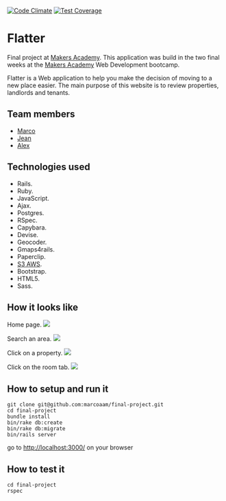 [![Code Climate](https://codeclimate.com/github/marcoaam/final-project/badges/gpa.svg)](https://codeclimate.com/github/marcoaam/final-project) [![Test Coverage](https://codeclimate.com/github/marcoaam/final-project/badges/coverage.svg)](https://codeclimate.com/github/marcoaam/final-project)

Flatter
===========

Final project at [Makers Academy]. This application was build in the two final weeks at the [Makers Academy] Web Development bootcamp.

Flatter is a Web application to help you make the decision of moving to a new place easier. The main purpose of this website is to review properties, landlords and tenants.


Team members
------------

- [Marco]
- [Jean]
- [Alex]


Technologies used
------------------

- Rails.
- Ruby.
- JavaScript.
- Ajax.
- Postgres.
- RSpec.
- Capybara.
- Devise.
- Geocoder.
- Gmaps4rails.
- Paperclip.
- [S3 AWS].
- Bootstrap.
- HTML5.
- Sass.


How it looks like
-----------------

Home page.
![](app/public/images/home_page.png)

Search an area.
![](app/public/images/properties_page.png)

Click on a property.
![](app/public/images/property_page.png)

Click on the room tab.
![](app/public/images/room_page.png)



How to setup and run it
-----------------------

    git clone git@github.com:marcoaam/final-project.git
    cd final-project
    bundle install
    bin/rake db:create
    bin/rake db:migrate
    bin/rails server

go to [http://localhost:3000/] on your browser



How to test it
----------------

    cd final-project
    rspec



  [Marco]:https://github.com/marcoaam
  [Jean]:https://github.com/jeantroiani
  [Alex]:https://github.com/BobRazoswki
  [Makers Academy]:http://www.makersacademy.com/
  [S3 AWS]:http://aws.amazon.com/s3/
  [http://localhost:3000/]:http://localhost:3000/
